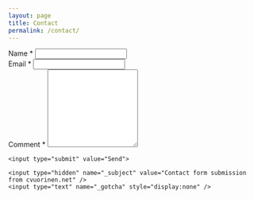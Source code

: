 ```yaml
---
layout: page
title: Contact
permalink: /contact/
---
```


<form action="https://formspree.io/carl.vuorinen@gmail.com"
      method="POST">
    <div>
        <label>Name *</label>
        <input type="text" name="name" required>
    </div>
    <div>
        <label>Email *</label>
        <input type="email" name="_replyto" required>
    </div>
    <div>
        <label>Comment *</label>
        <textarea name="comment" rows="10" required></textarea>
    </div>
    
    <input type="submit" value="Send">
    
    <input type="hidden" name="_subject" value="Contact form submission from cvuorinen.net" />
    <input type="text" name="_gotcha" style="display:none" />
</form>
